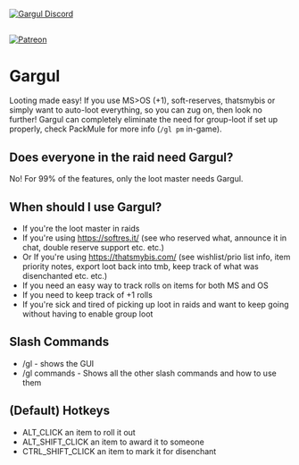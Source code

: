 [![Gargul Discord](https://img.shields.io/discord/864124999300153344?label=discord)](https://discord.gg/D3mDhYPVzf)
##
[![Patreon](https://user-images.githubusercontent.com/4224975/137632401-1131d679-e158-461d-b06e-56b92aa3eb25.png)](https://www.patreon.com/gargul)

# Gargul
Looting made easy! If you use MS>OS (+1), soft-reserves, thatsmybis or simply want to auto-loot everything, so you can zug on, then look no further! Gargul can completely eliminate the need for group-loot if set up properly, check PackMule for more info (`/gl pm` in-game).

## Does everyone in the raid need Gargul?
No! For 99% of the features, only the loot master needs Gargul.

## When should I use Gargul?
- If you're the loot master in raids
- If you're using https://softres.it/ (see who reserved what, announce it in chat, double reserve support etc. etc.)
- Or If you're using https://thatsmybis.com/ (see wishlist/prio list info, item priority notes, export loot back into tmb, keep track of what was disenchanted etc. etc.)
- If you need an easy way to track rolls on items for both MS and OS
- If you need to keep track of +1 rolls
- If you're sick and tired of picking up loot in raids and want to keep going without having to enable group loot

## Slash Commands
- /gl - shows the GUI
- /gl commands - Shows all the other slash commands and how to use them

## (Default) Hotkeys
- ALT_CLICK an item to roll it out
- ALT_SHIFT_CLICK an item to award it to someone
- CTRL_SHIFT_CLICK an item to mark it for disenchant
